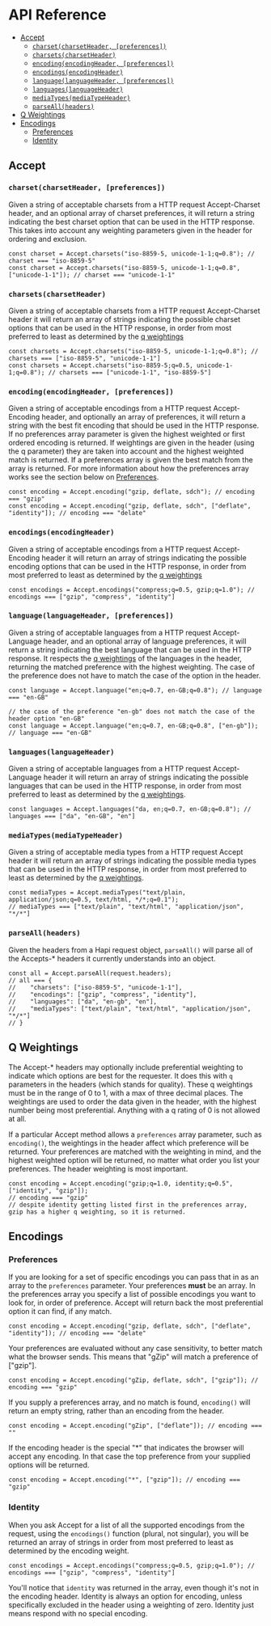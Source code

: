 # API Reference

- [Accept](#accept)
    - [`charset(charsetHeader, [preferences])`](#charsetcharsetheader-preferences)
    - [`charsets(charsetHeader)`](#charsetscharsetheader)
    - [`encoding(encodingHeader, [preferences])`](#encodingencodingheader-preferences)
    - [`encodings(encodingHeader)`](#encodingsencodingheader)
    - [`language(languageHeader, [preferences])`](#languagelanguageheader-preferences)
    - [`languages(languageHeader)`](#languageslanguageheader)
    - [`mediaTypes(mediaTypeHeader)`](#mediatypesmediatypeheader)
    - [`parseAll(headers)`](#parseallheaders)
- [Q Weightings](#q-weightings)
- [Encodings](#encodings)
    - [Preferences](#preferences)
    - [Identity](#identity)

## Accept

### `charset(charsetHeader, [preferences])`

Given a string of acceptable charsets from a HTTP request Accept-Charset header, and an optional array of charset preferences, it will return a string indicating the best charset option that can be used in the HTTP response.  This takes into account any weighting parameters given in the header for ordering and exclusion.

```
const charset = Accept.charsets("iso-8859-5, unicode-1-1;q=0.8"); // charset === "iso-8859-5"
const charset = Accept.charsets("iso-8859-5, unicode-1-1;q=0.8", ["unicode-1-1"]); // charset === "unicode-1-1"
```

### `charsets(charsetHeader)`

Given a string of acceptable charsets from a HTTP request Accept-Charset header it will return an array of strings indicating the possible charset options that can be used in the HTTP response, in order from most preferred to least as determined by the [q weightings](#weightings)

```
const charsets = Accept.charsets("iso-8859-5, unicode-1-1;q=0.8"); // charsets === ["iso-8859-5", "unicode-1-1"]
const charsets = Accept.charsets("iso-8859-5;q=0.5, unicode-1-1;q=0.8"); // charsets === ["unicode-1-1", "iso-8859-5"]
```

### `encoding(encodingHeader, [preferences])`

Given a string of acceptable encodings from a HTTP request Accept-Encoding header, and optionally an array of preferences, it will return a string with the best fit encoding that should be used in the HTTP response.  If no preferences array parameter is given the highest weighted or first ordered encoding is returned.  If weightings are given in the header (using the q parameter) they are taken into account and the highest weighted match is returned.  If a preferences array is given the best match from the array is returned.  For more information about how the preferences array works see the section below on [Preferences](#preferences).

```
const encoding = Accept.encoding("gzip, deflate, sdch"); // encoding === "gzip"
const encoding = Accept.encoding("gzip, deflate, sdch", ["deflate", "identity"]); // encoding === "delate"
```

### `encodings(encodingHeader)`

Given a string of acceptable encodings from a HTTP request Accept-Encoding header it will return an array of strings indicating the possible encoding options that can be used in the HTTP response, in order from most preferred to least as determined by the [q weightings](#weightings)

```
const encodings = Accept.encodings("compress;q=0.5, gzip;q=1.0"); // encodings === ["gzip", "compress", "identity"]
```

### `language(languageHeader, [preferences])`

Given a string of acceptable languages from a HTTP request Accept-Language header, and an optional array of language preferences, it will return a string indicating the best language that can be used in the HTTP response.  It respects the [q weightings](#weightings) of the languages in the header, returning the matched preference with the highest weighting.  The case of the preference does not have to match the case of the option in the header.  

```
const language = Accept.language("en;q=0.7, en-GB;q=0.8"); // language === "en-GB"

// the case of the preference "en-gb" does not match the case of the header option "en-GB"
const language = Accept.language("en;q=0.7, en-GB;q=0.8", ["en-gb"]); // language === "en-GB"
```

### `languages(languageHeader)`

Given a string of acceptable languages from a HTTP request Accept-Language header it will return an array of strings indicating the possible languages that can be used in the HTTP response, in order from most preferred to least as determined by the [q weightings](#weightings).

```
const languages = Accept.languages("da, en;q=0.7, en-GB;q=0.8"); // languages === ["da", "en-GB", "en"]
```

### `mediaTypes(mediaTypeHeader)`

Given a string of acceptable media types from a HTTP request Accept header it will return an array of strings indicating the possible media types that can be used in the HTTP response, in order from most preferred to least as determined by the [q weightings](#weightings).

```
const mediaTypes = Accept.mediaTypes("text/plain, application/json;q=0.5, text/html, */*;q=0.1");
// mediaTypes === ["text/plain", "text/html", "application/json", "*/*"]
```

### `parseAll(headers)`

Given the headers from a Hapi request object, `parseAll()` will parse all of the Accepts-* headers it currently understands into an object.

```
const all = Accept.parseAll(request.headers);
// all === {
//    "charsets": ["iso-8859-5", "unicode-1-1"],
//    "encodings": ["gzip", "compress", "identity"],
//    "languages": ["da", "en-gb", "en"],
//    "mediaTypes": ["text/plain", "text/html", "application/json", "*/*"]
// }
```


## Q Weightings

The Accept-* headers may optionally include preferential weighting to indicate which options are best for the requester.  It does this with `q` parameters in the headers (which stands for quality).  These q weightings must be in the range of 0 to 1, with a max of three decimal places.  The weightings are used to order the data given in the header, with the highest number being most preferential.  Anything with a q rating of 0 is not allowed at all.

If a particular Accept method allows a `preferences` array parameter, such as `encoding()`, the weightings in the header affect which preference will be returned.  Your preferences are matched with the weighting in mind, and the highest weighted option will be returned, no matter what order you list your preferences.  The header weighting is most important.

```
const encoding = Accept.encoding("gzip;q=1.0, identity;q=0.5", ["identity", "gzip"]);
// encoding === "gzip"
// despite identity getting listed first in the preferences array, gzip has a higher q weighting, so it is returned.
```


## Encodings

### Preferences

If you are looking for a set of specific encodings you can pass that in as an array to the `preferences` parameter.  Your preferences **must** be an array.  In the preferences array you specify a list of possible encodings you want to look for, in order of preference.  Accept will return back the most preferential option it can find, if any match.

```
const encoding = Accept.encoding("gzip, deflate, sdch", ["deflate", "identity"]); // encoding === "delate"
```

Your preferences are evaluated without any case sensitivity, to better match what the browser sends.  This means that "gZip" will match a preference of ["gzip"].

```
const encoding = Accept.encoding("gZip, deflate, sdch", ["gzip"]); // encoding === "gzip"
```

If you supply a preferences array, and no match is found, `encoding()` will return an empty string, rather than an encoding from the header.

```
const encoding = Accept.encoding("gZip", ["deflate"]); // encoding === ""
```

If the encoding header is the special "*" that indicates the browser will accept any encoding.  In that case the top preference from your supplied options will be returned.

```
const encoding = Accept.encoding("*", ["gzip"]); // encoding === "gzip"
```


### Identity

When you ask Accept for a list of all the supported encodings from the request, using the `encodings()` function (plural, not singular), you will be returned an array of strings in order from most preferred to least as determined by the encoding weight.

```
const encodings = Accept.encodings("compress;q=0.5, gzip;q=1.0"); // encodings === ["gzip", "compress", "identity"]
```

You'll notice that `identity` was returned in the array, even though it's not in the encoding header.  Identity is always an option for encoding, unless specifically excluded in the header using a weighting of zero.  Identity just means respond with no special encoding.
